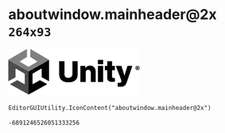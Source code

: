 # aboutwindow.mainheader@2x `264x93`
<img src="/img/aboutwindow.mainheader@2x.png" width=264 height=93>

``` CSharp
EditorGUIUtility.IconContent("aboutwindow.mainheader@2x")
```
```
-6891246526051333256
```
